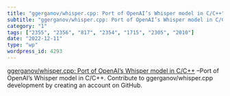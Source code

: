 ```yaml
---
title: "ggerganov/whisper.cpp: Port of OpenAI’s Whisper model in C/C++"
subtitle: "ggerganov/whisper.cpp: Port of OpenAI’s Whisper model in C/C++"
category: "1"
tags: ["2355", "2356", "817", "2354", "1715", "2305", "2010"]
date: "2022-12-11"
type: "wp"
wordpress_id: 4293
---
```

[ ggerganov/whisper.cpp: Port of OpenAI’s Whisper model in C/C++]( https://github.com/ggerganov/whisper.cpp) –Port of OpenAI’s Whisper model in C/C++. Contribute to ggerganov/whisper.cpp development by creating an account on GitHub.